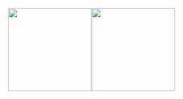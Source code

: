 
<div align="center">
  <a href="https://github.com/Cannedsans">
  
  
  <img height="165em" src="https://github-readme-stats.vercel.app/api?username=Cannedsans&show_icons=true&theme=tokyonight&include_all_commits=true&count_private=true"/><img height="165em" src="https://github-readme-stats.vercel.app/api/top-langs/?username=Cannedsans&layout=compact&langs_count=7&theme=tokyonight"/>
</div>
  
<!--
**Cannedsans/Cannedsans** is a ✨ _special_ ✨ repository because its `README.md` (this file) appears on your GitHub profile.

Here are some ideas to get you started:

- 🔭 I’m currently working on ...
- 🌱 I’m currently learning ...
- 👯 I’m looking to collaborate on ...
- 🤔 I’m looking for help with ...
- 💬 Ask me about ...
- 📫 How to reach me: ...
- 😄 Pronouns: ...
- ⚡ Fun fact: ...
----
